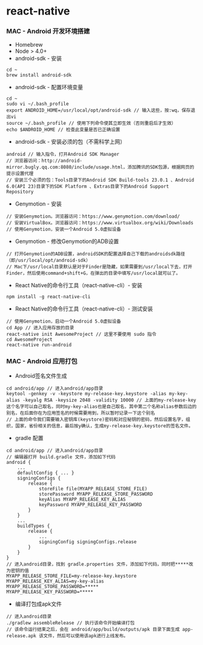 # react-native

### MAC - Android 开发环境搭建
* Homebrew
* Node > 4.0+
* android-sdk - 安装

```
cd ~
brew install android-sdk
```

* android-sdk - 配置环境变量

```
cd ~
sudo vi ~/.bash_profile
export ANDROID_HOME=/usr/local/opt/android-sdk // 输入这些，按:wq，保存退出vi
source ~/.bash_profile // 使用下列命令使其立即生效（否则重启后才生效）
echo $ANDROID_HOME // 检查此变量是否已正确设置
```

* android-sdk - 安装必须的包（不需科学上网）

```
android // 输入指令，打开Android SDK Manager
// 浏览器访问：http://android-mirror.bugly.qq.com:8080/include/usage.html，添加腾讯的SDK包源，根据网页的提示设置代理
// 安装三个必须的包：Tools目录下的Android SDK Build-tools 23.0.1 、Android 6.0(API 23)目录下的SDK Platform 、Extras目录下的Android Support Repository
```

* Genymotion - 安装

```
// 安装Genymotion。浏览器访问：https://www.genymotion.com/download/
// 安装VirtualBox。浏览器访问：https://www.virtualbox.org/wiki/Downloads
// 使用Genymotion，安装一个Android 5.0虚拟设备
```

* Genymotion - 修改Genymotion的ADB设置

```
// 打开Genymotion的ADB设置，androidSDK的配置选择自己下载的androidsdk路径（即/usr/local/opt/android-sdk）
// Mac下/usr/local目录默认是对于Finder是隐藏，如果需要到/usr/local下去，打开Finder，然后使用command+shift+G，在弹出的目录中填写/usr/local就可以了。
```

* React Native的命令行工具（react-native-cli）- 安装

```
npm install -g react-native-cli
```

* React Native的命令行工具（react-native-cli）- 测试安装

```
// 使用Genymotion，启动一个Android 5.0虚拟设备
cd App // 进入应用存放的目录
react-native init AwesomeProject // 这里不要使用 sudo 指令
cd AwesomeProject
react-native run-android
```

### MAC - Android 应用打包
* Android签名文件生成

```
cd android/app // 进入android/app目录
keytool -genkey -v -keystore my-release-key.keystore -alias my-key-alias -keyalg RSA -keysize 2048 -validity 10000 // 上面的my-release-key这个名字可以自己取名，同时my-key-alias也是自己取名，其中第二个名称alias参数后边的别名，在后面你在为应用签名的时候需要用到，所以暂时记录一下这个别名
// 上面的命令我们需要输入密钥库(keystore)密码和对应秘钥的密码，然后设置名字，组织，国家，省份相关的信息，最后按y确认，生成my-release-key.keystore的签名文件。
```

* gradle 配置

```
cd android/app // 进入android/app目录
// 编辑器打开 build.gradle 文件，添加如下代码
android {
    ...
    defaultConfig { ... }
    signingConfigs {
        release {
            storeFile file(MYAPP_RELEASE_STORE_FILE)
            storePassword MYAPP_RELEASE_STORE_PASSWORD
            keyAlias MYAPP_RELEASE_KEY_ALIAS
            keyPassword MYAPP_RELEASE_KEY_PASSWORD
        }
    }
    ...
    buildTypes {
        release {
            ...
            signingConfig signingConfigs.release
        }
    }
}
// 进入android目录，找到 gradle.properties 文件，添加如下代码，同时把*****改为密钥的值
MYAPP_RELEASE_STORE_FILE=my-release-key.keystore
MYAPP_RELEASE_KEY_ALIAS=my-key-alias
MYAPP_RELEASE_STORE_PASSWORD=*****
MYAPP_RELEASE_KEY_PASSWORD=*****
```

* 编译打包成apk文件

```
// 进入android目录
./gradlew assembleRelease // 执行该命令开始编译打包
// 该命令运行结束之后，会在 android/app/build/outputs/apk 目录下面生成 app-release.apk 该文件，然后可以使用该apk进行上线发布。
```

